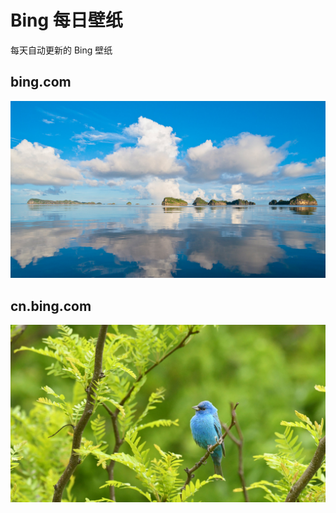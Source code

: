 # Bing 每日壁纸

每天自动更新的 Bing 壁纸

## bing.com

![bing.com](./bing_wallpaper.jpg)

## cn.bing.com

![cn.bing.com](./bing_wallpaper_cn.jpg)
